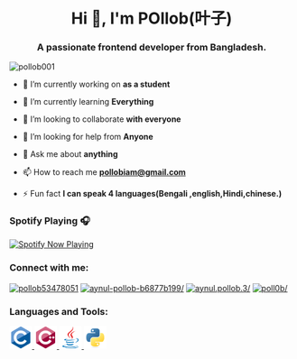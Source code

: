 <h1 align="center">Hi 👋, I'm POllob(叶子)</h1>
<h3 align="center">A passionate frontend developer from Bangladesh.</h3>
<p align="left"> <img src="https://komarev.com/ghpvc/?username=pollob001&label=Profile%20views&color=0e75b6&style=flat" alt="pollob001" /> </p>

- 🔭 I’m currently working on **as a student**

- 🌱 I’m currently learning **Everything**

- 👯 I’m looking to collaborate **with everyone**

- 🤝 I’m looking for help from **Anyone**

- 💬 Ask me about **anything**

- 📫 How to reach me **pollobiam@gmail.com**

- ⚡ Fun fact **I can speak 4 languages(Bengali ,english,Hindi,chinese.)**

### Spotify Playing 🎧

[<img src="https://novatorem-hazel-sigma.vercel.app/api/spotify-playing" alt="Spotify Now Playing" width="350" />](https://open.spotify.com/user/xph8tel3o039gz71b2wpa37un)

<h3 align="left">Connect with me:</h3>
<p align="left">
<a href="https://twitter.com/pollob53478051" target="blank"><img align="center" src="https://cdn.jsdelivr.net/npm/simple-icons@3.0.1/icons/twitter.svg" alt="pollob53478051" height="30" width="40" /></a>
<a href="https://linkedin.com/in/aynul-pollob-b6877b199/" target="blank"><img align="center" src="https://cdn.jsdelivr.net/npm/simple-icons@3.0.1/icons/linkedin.svg" alt="aynul-pollob-b6877b199/" height="30" width="40" /></a>
<a href="https://fb.com/aynul.pollob.3/" target="blank"><img align="center" src="https://cdn.jsdelivr.net/npm/simple-icons@3.0.1/icons/facebook.svg" alt="aynul.pollob.3/" height="30" width="40" /></a>
<a href="https://instagram.com/poll0b/" target="blank"><img align="center" src="https://cdn.jsdelivr.net/npm/simple-icons@3.0.1/icons/instagram.svg" alt="poll0b/" height="30" width="40" /></a>
</p>

<h3 align="left">Languages and Tools:</h3>
<p align="left"> <a href="https://www.cprogramming.com/" target="_blank"> <img src="https://raw.githubusercontent.com/devicons/devicon/master/icons/c/c-original.svg" alt="c" width="40" height="40"/> </a> <a href="https://www.w3schools.com/cpp/" target="_blank"> <img src="https://raw.githubusercontent.com/devicons/devicon/master/icons/cplusplus/cplusplus-original.svg" alt="cplusplus" width="40" height="40"/> </a> <a " alt="git" width="40" height="40"/> </a> <a href="https://www.java.com" target="_blank"> <img src="https://raw.githubusercontent.com/devicons/devicon/master/icons/java/java-original.svg" alt="java" width="40" height="40"/> </a> <a href="https://www.python.org" target="_blank"> <img src="https://raw.githubusercontent.com/devicons/devicon/master/icons/python/python-original.svg" alt="python" width="40" height="40"/> </a> </p>

